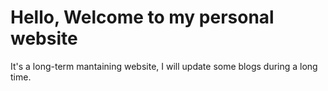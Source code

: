# Hello, Welcome to my personal website
It's a long-term mantaining website, I will update some blogs during a long time.